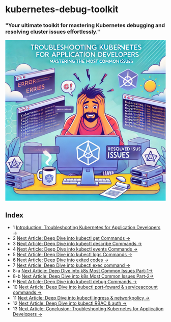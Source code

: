 # kubernetes-debug-toolkit
### "Your ultimate toolkit for mastering Kubernetes debugging and resolving cluster issues effortlessly."
![Example Image](./main_page.webp)
## Index
- 1 [Introduction: Troubleshooting Kubernetes for Application Developers →](./1_introduction_updated.md)
- 2   [Next Article: Deep Dive into kubectl get Commands →](./2_kubectl_get.md)
- 3   [Next Article: Deep Dive into kubectl describe Commands →](./3_kubectl_describe.md)
- 4   [Next Article: Deep Dive into kubectl events Commands →](./4_kubectl_events.md)
- 5   [Next Article: Deep Dive into kubectl logs Commands →](./5_kubectl_logs.md)
- 6   [Next Article: Deep Dive into exited codes →](./6_exited_codes.md)
- 7   [Next Article: Deep Dive into kubectl exec command →](./7_exec.md)
- 8-a [Next Article: Deep Dive into k8s Most Common Issues Part-1→](./8_1_kubectl-common.md)
- 8-b [Next Article: Deep Dive into k8s Most Common Issues Part-2→](./8_2_kubectl-common.md)
- 9   [Next Article: Deep Dive into kubectl debug Commands →](./9_kubectl-debug.md)
- 10  [Next Article: Deep Dive into kubectl port-foward & serviceaccount commands →](./10_kubectl-port-forward.md)
- 11  [Next Article: Deep Dive into kubectl ingress & networkpolicy →](./11_kubectl-ingress-netpol.md)
- 12  [Next Article: Deep Dive into kubectl RBAC & auth →](./12_kubectl-rback-auth.md)
- 13  [Next Article: Conclusion: Troubleshooting Kubernetes for Application Developers  →](./conclusion.md)
